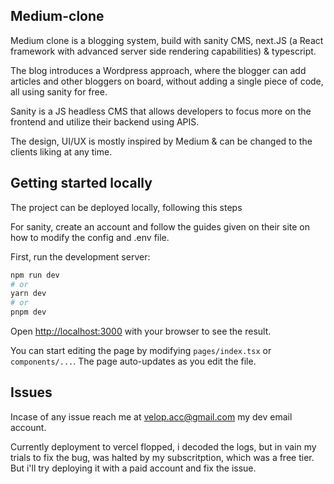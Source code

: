## Medium-clone

Medium clone is a blogging system, build with sanity CMS, next.JS (a React framework with advanced server side rendering capabilities) & typescript.

The blog introduces a Wordpress approach, where the blogger can add articles and other bloggers on board, without adding a single piece of code, all using sanity for free.

Sanity is a JS headless CMS that allows developers to focus more on the frontend and utilize their backend using APIS.

The design, UI/UX is mostly inspired by Medium & can be changed to the clients liking at any time.

## Getting started locally

The project can be deployed locally, following this steps

For sanity, create an account and follow the guides given on their site on how to modify the config and .env file.

First, run the development server:

```bash
npm run dev
# or
yarn dev
# or
pnpm dev
```

Open [http://localhost:3000](http://localhost:3000) with your browser to see the result.

You can start editing the page by modifying `pages/index.tsx` or `components/...`. The page auto-updates as you edit the file.

## Issues

Incase of any issue reach me at velop.acc@gmail.com my dev email account.

Currently deployment to vercel flopped, i decoded the logs, but in vain my trials to fix the bug, was halted by my subscritption, which was a free tier. But i'll try deploying it with a paid account and fix the issue.

